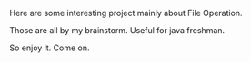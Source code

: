 Here are some interesting project mainly about File Operation.

Those are all by my brainstorm. Useful for java freshman.

So enjoy it. Come on.
